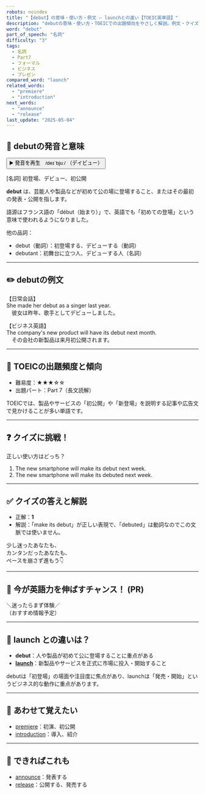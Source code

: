 ```yaml
---
robots: noindex
title: "【debut】の意味・使い方・例文 ― launchとの違い【TOEIC英単語】"
description: "debutの意味・使い方・TOEICでの出題傾向をやさしく解説。例文・クイズ付きでlaunchとの違いもわかりやすく学べます。"
word: "debut"
part_of_speech: "名詞"
difficulty: "3"
tags:
  - 名詞
  - Part7
  - フォーマル
  - ビジネス
  - プレゼン
compared_word: "launch"
related_words:
  - "premiere"
  - "introduction"
next_words:
  - "announce"
  - "release"
last_update: "2025-05-04"
---
```


## 🔰 debutの発音と意味

<button class="play-audio" onclick="playTTS('debut')">
  <span class="play-audio-main">
    ▶️ 発音を再生　/deɪˈbjuː/
  </span>
  <span class="play-audio-sub">
    （デイビュー）
  </span>
</button>

[名詞] 初登場、デビュー、初公開

**debut** は、芸能人や製品などが初めて公の場に登場すること、またはその最初の発表・公開を指します。

語源はフランス語の「début（始まり）」で、英語でも「初めての登場」という意味で使われるようになりました。

他の品詞：  
- debut（動詞）：初登場する、デビューする（動詞）
- debutant：初舞台に立つ人、デビューする人（名詞）

---

## ✏️ debutの例文

【日常会話】  
She made her debut as a singer last year.  
　彼女は昨年、歌手としてデビューしました。

【ビジネス英語】  
The company's new product will have its debut next month.  
　その会社の新製品は来月初公開されます。

---

## 🎯 TOEICの出題頻度と傾向

- 難易度：★★★☆☆
- 出題パート：Part 7（長文読解）

TOEICでは、製品やサービスの「初公開」や「新登場」を説明する記事や広告文で見かけることが多い単語です。

---

## ❓ クイズに挑戦！

正しい使い方はどっち？

1. The new smartphone will make its debut next week.  
2. The new smartphone will make its debuted next week.

---

## ✅ クイズの答えと解説

- 正解：**1**
- 解説：「make its debut」が正しい表現で、「debuted」は動詞なのでこの文脈では使いません。

少し迷ったあなたも、  
カンタンだったあなたも、  
ペースを崩さず進もう👇️

---

## 🚀 今が英語力を伸ばすチャンス！ (PR)

<div class="info-center">
＼迷ったらまず体験／<br>  
（おすすめ情報予定）
</div>

---

## 🤔  launch との違いは？

- **debut**：人や製品が初めて公に登場することに重点がある
- **[launch](/launch)**：新製品やサービスを正式に市場に投入・開始すること

debutは「初登場」の場面や注目度に焦点があり、launchは「発売・開始」というビジネス的な動作に重点があります。

---

## 🧩 あわせて覚えたい

- [premiere](/premiere)：初演、初公開
- [introduction](/introduction)：導入、紹介

---

## 📖 できればこれも

- [announce](/announce)：発表する
- [release](/release)：公開する、発売する

<!-- cvid: aid18_bid39 -->
